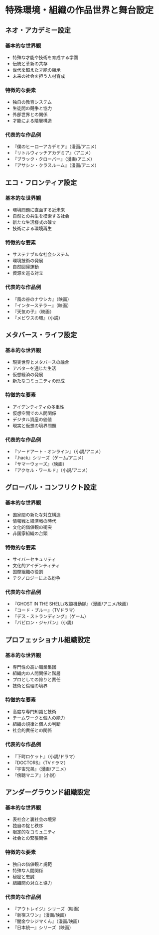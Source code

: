 # 特殊環境・組織の作品世界と舞台設定

## ネオ・アカデミー設定
### 基本的な世界観
- 特殊な才能や技術を育成する学園
- 伝統と革新の共存
- 世代を超えた才能の継承
- 未来の社会を担う人材育成

### 特徴的な要素
- 独自の教育システム
- 生徒間の競争と協力
- 外部世界との関係
- 才能による階層構造

### 代表的な作品例
- 『僕のヒーローアカデミア』（漫画/アニメ）
- 『リトルウィッチアカデミア』（アニメ）
- 『ブラック・クローバー』（漫画/アニメ）
- 『アサシン・クラスルーム』（漫画/アニメ）

## エコ・フロンティア設定
### 基本的な世界観
- 環境問題に直面する近未来
- 自然との共生を模索する社会
- 新たな生活様式の確立
- 技術による環境再生

### 特徴的な要素
- サステナブルな社会システム
- 環境技術の発展
- 自然回帰運動
- 資源を巡る対立

### 代表的な作品例
- 『風の谷のナウシカ』（映画）
- 『インターステラー』（映画）
- 『天気の子』（映画）
- 『メビウスの環』（小説）

## メタバース・ライフ設定
### 基本的な世界観
- 現実世界とメタバースの融合
- アバターを通じた生活
- 仮想経済の発展
- 新たなコミュニティの形成

### 特徴的な要素
- アイデンティティの多重性
- 仮想空間での人間関係
- デジタル資産の価値
- 現実と仮想の境界問題

### 代表的な作品例
- 『ソードアート・オンライン』（小説/アニメ）
- 『.hack』シリーズ（ゲーム/アニメ）
- 『サマーウォーズ』（映画）
- 『アクセル・ワールド』（小説/アニメ）

## グローバル・コンフリクト設定
### 基本的な世界観
- 国家間の新たな対立構造
- 情報戦と経済戦の時代
- 文化的価値観の衝突
- 非国家組織の台頭

### 特徴的な要素
- サイバーセキュリティ
- 文化的アイデンティティ
- 国際組織の役割
- テクノロジーによる紛争

### 代表的な作品例
- 『GHOST IN THE SHELL/攻殻機動隊』（漫画/アニメ/映画）
- 『コード・ブルー』（TVドラマ）
- 『デス・ストランディング』（ゲーム）
- 『バビロン・ジャパン』（小説）

## プロフェッショナル組織設定
### 基本的な世界観
- 専門性の高い職業集団
- 組織内の人間関係と階層
- プロとしての誇りと責任
- 技術と倫理の境界

### 特徴的な要素
- 高度な専門知識と技術
- チームワークと個人の能力
- 組織の規律と個人の判断
- 社会的責任との関係

### 代表的な作品例
- 『下町ロケット』（小説/ドラマ）
- 『DOCTORS』（TVドラマ）
- 『宇宙兄弟』（漫画/アニメ）
- 『傍聴マニア』（小説）

## アンダーグラウンド組織設定
### 基本的な世界観
- 表社会と裏社会の境界
- 独自の掟と秩序
- 限定的なコミュニティ
- 社会との緊張関係

### 特徴的な要素
- 独自の価値観と規範
- 特殊な人間関係
- 秘密と忠誠
- 組織間の対立と協力

### 代表的な作品例
- 『アウトレイジ』シリーズ（映画）
- 『新宿スワン』（漫画/映画）
- 『闇金ウシジマくん』（漫画/映画）
- 『日本統一』シリーズ（映画）